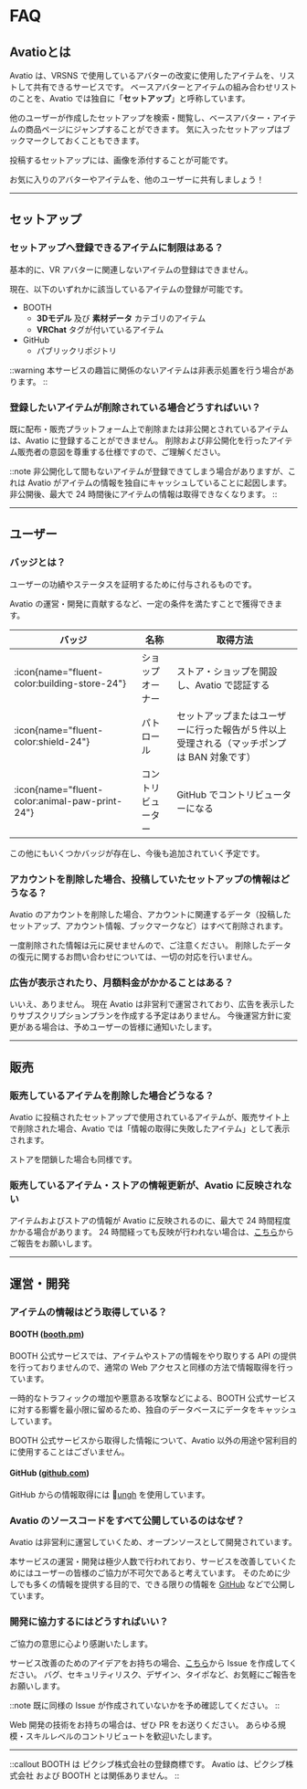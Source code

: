 # FAQ

## Avatioとは

Avatio は、VRSNS で使用しているアバターの改変に使用したアイテムを、リストして共有できるサービスです。
ベースアバターとアイテムの組み合わせリストのことを、Avatio では独自に「**セットアップ**」と呼称しています。

他のユーザーが作成したセットアップを検索・閲覧し、ベースアバター・アイテムの商品ページにジャンプすることができます。
気に入ったセットアップはブックマークしておくこともできます。

投稿するセットアップには、画像を添付することが可能です。

お気に入りのアバターやアイテムを、他のユーザーに共有しましょう！

---

## セットアップ

### セットアップへ登録できるアイテムに制限はある？

基本的に、VR アバターに関連しないアイテムの登録はできません。

現在、以下のいずれかに該当しているアイテムの登録が可能です。

- BOOTH
    - **3Dモデル** 及び **素材データ** カテゴリのアイテム
    - **VRChat** タグが付いているアイテム
- GitHub
    - パブリックリポジトリ

::warning
本サービスの趣旨に関係のないアイテムは非表示処置を行う場合があります。
::

### 登録したいアイテムが削除されている場合どうすればいい？

既に配布・販売プラットフォーム上で削除または非公開とされているアイテムは、Avatio に登録することができません。
削除および非公開化を行ったアイテム販売者の意図を尊重する仕様ですので、ご理解ください。

::note
非公開化して間もないアイテムが登録できてしまう場合がありますが、これは Avatio がアイテムの情報を独自にキャッシュしていることに起因します。
非公開後、最大で 24 時間後にアイテムの情報は取得できなくなります。
::

---

## ユーザー

### バッジとは？

ユーザーの功績やステータスを証明するために付与されるものです。

Avatio の運営・開発に貢献するなど、一定の条件を満たすことで獲得できます。

| バッジ                                         | 名称               | 取得方法                                                                                  |
| ---------------------------------------------- | ------------------ | ----------------------------------------------------------------------------------------- |
| :icon{name="fluent-color:building-store-24"}   | ショップオーナー   | ストア・ショップを開設し、Avatio で認証する                                               |
| :icon{name="fluent-color:shield-24"}           | パトロール         | セットアップまたはユーザーに行った報告が５件以上受理される（マッチポンプは BAN 対象です） |
| :icon{name="fluent-color:animal-paw-print-24"} | コントリビューター | GitHub でコントリビューターになる                                                         |

この他にもいくつかバッジが存在し、今後も追加されていく予定です。

### アカウントを削除した場合、投稿していたセットアップの情報はどうなる？

Avatio のアカウントを削除した場合、アカウントに関連するデータ（投稿したセットアップ、アカウント情報、ブックマークなど）はすべて削除されます。

一度削除された情報は元に戻せませんので、ご注意ください。
削除したデータの復元に関するお問い合わせについては、一切の対応を行いません。

### 広告が表示されたり、月額料金がかかることはある？

いいえ、ありません。
現在 Avatio は非営利で運営されており、広告を表示したりサブスクリプションプランを作成する予定はありません。
今後運営方針に変更がある場合は、予めユーザーの皆様に通知いたします。

---

## 販売

### 販売しているアイテムを削除した場合どうなる？

Avatio に投稿されたセットアップで使用されているアイテムが、販売サイト上で削除された場合、Avatio では「情報の取得に失敗したアイテム」として表示されます。

ストアを閉鎖した場合も同様です。

### 販売しているアイテム・ストアの情報更新が、Avatio に反映されない

アイテムおよびストアの情報が Avatio に反映されるのに、最大で 24 時間程度かかる場合があります。
24 時間経っても反映が行われない場合は、[こちら](https://github.com/liria24/avatio/issues)からご報告をお願いします。

---

## 運営・開発

### アイテムの情報はどう取得している？

#### BOOTH ([booth.pm](https://booth.pm))

BOOTH 公式サービスでは、アイテムやストアの情報をやり取りする API の提供を行っておりませんので、通常の Web アクセスと同様の方法で情報取得を行っています。

一時的なトラフィックの増加や悪意ある攻撃などによる、BOOTH 公式サービスに対する影響を最小限に留めるため、独自のデータベースにデータをキャッシュしています。

BOOTH 公式サービスから取得した情報について、Avatio 以外の用途や営利目的に使用することはございません。

#### GitHub ([github.com](https://github.com))

GitHub からの情報取得には 🐙[ungh](https://github.com/unjs/ungh) を使用しています。

### Avatio のソースコードをすべて公開しているのはなぜ？

Avatio は非営利に運営していくため、オープンソースとして開発されています。

本サービスの運営・開発は極少人数で行われており、サービスを改善していくためにはユーザーの皆様のご協力が不可欠であると考えています。
そのために少しでも多くの情報を提供する目的で、できる限りの情報を [GitHub](https://github.com/liria24/avatio) などで公開しています。

### 開発に協力するにはどうすればいい？

ご協力の意思に心より感謝いたします。

サービス改善のためのアイデアをお持ちの場合、[こちら](https://github.com/liria24/avatio/issues)から Issue を作成してください。
バグ、セキュリティリスク、デザイン、タイポなど、お気軽にご報告をお願いします。

::note
既に同様の Issue が作成されていないかを予め確認してください。
::

Web 開発の技術をお持ちの場合は、ぜひ PR をお送りください。
あらゆる規模・スキルレベルのコントリビュートを歓迎いたします。

---

::callout
BOOTH は ピクシブ株式会社の登録商標です。
Avatio は、ピクシブ株式会社 および BOOTH とは関係ありません。
::
